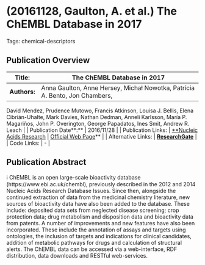 # (20161128, Gaulton, A. et al.) The ChEMBL Database in 2017

Tags: chemical-descriptors

## Publication Overview

| **Title:**  | The ChEMBL Database in 2017 |
| --- | --- |
| **Authors:**  | Anna Gaulton, Anne Hersey, Michał Nowotka, Patrícia A. Bento, Jon Chambers,
David Mendez, Prudence Mutowo, Francis Atkinson, Louisa J. Bellis, Elena Cibrián-Uhalte,
Mark Davies, Nathan Dedman, Anneli Karlsson, María P. Magariños, John P. Overington,
George Papadatos, Ines Smit, Andrew R. Leach |
| Publication Date**:**  | 2016/11/28 |
| Publication Links: | [**Nucleic Acids Research](https://academic.oup.com/nar/article/45/D1/D945/2605707) | [Official Web Page](https://www.ebi.ac.uk/chembl/)** |
| Alternative Links: | [**ResearchGate**](https://www.researchgate.net/publication/311348878_The_ChEMBL_database_in_2017) |
| Code Links: | - |

## Publication Abstract

<aside>
ℹ️ ChEMBL is an open large-scale bioactivity database (https://www.ebi.ac.uk/chembl), previously described in the 2012 and 2014 Nucleic Acids Research Database Issues. Since then, alongside the continued extraction of data from the medicinal chemistry literature, new sources of bioactivity data have also been added to the database. These include: deposited data sets from neglected disease screening; crop protection data; drug metabolism and disposition data and bioactivity data from patents. A number of improvements and new features have also been incorporated. These include the annotation of assays and targets using ontologies, the inclusion of targets and indications for clinical candidates, addition of metabolic pathways for drugs and calculation of structural alerts. The ChEMBL data can be accessed via a web-interface, RDF distribution, data downloads and RESTful web-services.

</aside>